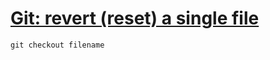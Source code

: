 # [Git: revert (reset) a single file](https://www.norbauer.com/rails-consulting/notes/git-revert-reset-a-single-file)

`git checkout filename`